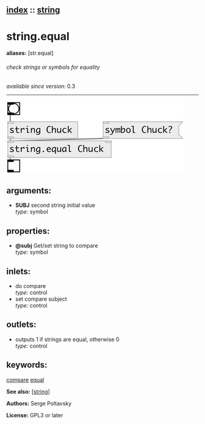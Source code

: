 [index](index.html) :: [string](category_string.html)
---

# string.equal
**aliases:** [str.equal]


###### check strings or symbols for equality

*available since version:* 0.3

---




[![example](../examples/img/string.equal.jpg)](../examples/pd/string.equal.pd)



## arguments:

* **SUBJ**
second string initial value<br>
_type:_ symbol<br>





## properties:

* **@subj** 
Get/set string to compare<br>
_type:_ symbol<br>



## inlets:

* do compare<br>
_type:_ control
* set compare subject<br>
_type:_ control



## outlets:

* outputs 1 if strings are equal, otherwise 0<br>
_type:_ control



## keywords:

[compare](keywords/compare.html)
[equal](keywords/equal.html)



**See also:**
[\[string\]](string.html)




**Authors:** Serge Poltavsky




**License:** GPL3 or later





